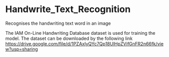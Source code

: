 # Handwrite_Text_Recognition
Recognises the handwriting text word in an image

The IAM On-Line Handwriting Database dataset is used for training the model. The dataset can be downloaded by the following link
https://drive.google.com/file/d/1PZAxlyQYc7Qp18UlHpZVifGnFR2n66fk/view?usp=sharing
